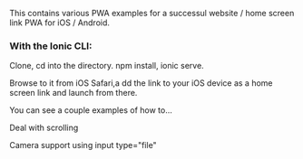 This contains various PWA examples for a successul website / home screen link PWA for iOS / Android.


### With the Ionic CLI:

Clone, cd into the directory.  npm install, ionic serve.

Browse to it from iOS Safari,a dd the link to your iOS device as a home screen link and launch from there.

You can see a couple examples of how to...

Deal with scrolling

Camera support using input type="file"
